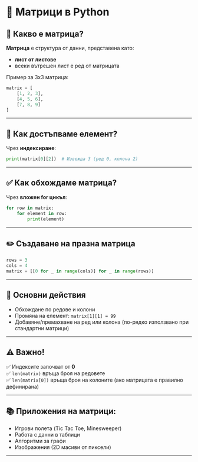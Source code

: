 # 🔢 Матрици в Python

## 📌 Какво е матрица?
**Матрица** е структура от данни, представена като:
- **лист от листове**
- всеки вътрешен лист е ред от матрицата

Пример за 3x3 матрица:
```python
matrix = [
    [1, 2, 3],
    [4, 5, 6],
    [7, 8, 9]
]
```

---

## 🔧 Как достъпваме елемент?
Чрез **индексиране**:

```python
print(matrix[0][2])  # Извежда 3 (ред 0, колона 2)
```

---

## ✅ Как обхождаме матрица?
Чрез **вложен for цикъл**:

```python
for row in matrix:
    for element in row:
        print(element)
```

---

## ✏️ Създаване на празна матрица
```python
rows = 3
cols = 4
matrix = [[0 for _ in range(cols)] for _ in range(rows)]
```

---

## 📝 Основни действия
- Обхождане по редове и колони
- Промяна на елемент: `matrix[1][1] = 99`
- Добавяне/премахване на ред или колона (по-рядко използвано при стандартни матрици)

---

## ⚠️ Важно!
✅ Индексите започват от **0**  
✅ `len(matrix)` връща броя на редовете  
✅ `len(matrix[0])` връща броя на колоните (ако матрицата е правилно дефинирана)

---

## 📚 Приложения на матрици:
- Игрови полета (Tic Tac Toe, Minesweeper)  
- Работа с данни в таблици  
- Алгоритми за графи  
- Изображения (2D масиви от пиксели)

---

